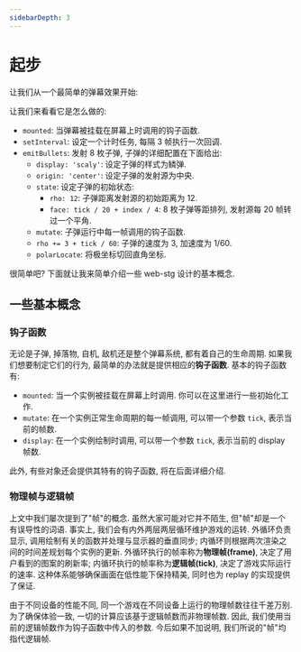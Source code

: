 ```yaml
---
sidebarDepth: 3
---
```


# 起步

让我们从一个最简单的弹幕效果开始:

<stg-demo src="demo-2" :height="480" :width="320" auto-run/>

让我们来看看它是怎么做的:

- `mounted`: 当弹幕被挂载在屏幕上时调用的钩子函数. 
- `setInterval`: 设定一个计时任务, 每隔 3 帧执行一次回调.
- `emitBullets`: 发射 8 枚子弹, 子弹的详细配置在下面给出:
  - `display: 'scaly'`: 设定子弹的样式为鳞弹.
  - `origin: 'center'`: 设定子弹的发射源为中央.
  - `state`: 设定子弹的初始状态:
    - `rho: 12`: 子弹距离发射源的初始距离为 12.
    - `face: tick / 20 + index / 4`: 8 枚子弹等距排列, 发射源每 20 帧转过一个平角.
  - `mutate`: 子弹运行中每一帧调用的钩子函数.
  - `rho += 3 + tick / 60`: 子弹的速度为 3, 加速度为 1/60.
  - `polarLocate`: 将极坐标切回直角坐标.

很简单吧? 下面就让我来简单介绍一些 web-stg 设计的基本概念.

## 一些基本概念

### 钩子函数

无论是子弹, 掉落物, 自机, 敌机还是整个弹幕系统, 都有着自己的生命周期. 如果我们想要制定它们的行为, 最简单的办法就是提供相应的**钩子函数**. 基本的钩子函数有:

- `mounted`: 当一个实例被挂载在屏幕上时调用. 你可以在这里进行一些初始化工作.
- `mutate`: 在一个实例正常生命周期的每一帧调用, 可以带一个参数 `tick`, 表示当前的帧数.
- `display`: 在一个实例绘制时调用, 可以带一个参数 `tick`, 表示当前的 display 帧数.

此外, 有些对象还会提供其特有的钩子函数, 将在后面详细介绍.

### 物理帧与逻辑帧

上文中我们屡次提到了"帧"的概念. 虽然大家可能对它并不陌生, 但"帧"却是一个有误导性的词语. 事实上, 我们会有内外两层两层循环维护游戏的运转. 外循环负责显示, 调用绘制有关的函数并处理与显示器的垂直同步; 内循环则根据两次渲染之间的时间差规划每个实例的更新. 外循环执行的帧率称为**物理帧(frame)**, 决定了用户看到的图案的刷新率; 内循环执行的帧率称为**逻辑帧(tick)**, 决定了游戏实际运行的速率. 这种体系能够确保画面在低性能下保持精美, 同时也为 replay 的实现提供了保证.

由于不同设备的性能不同, 同一个游戏在不同设备上运行的物理帧数往往千差万别. 为了确保体验一致, 一切的计算应该基于逻辑帧数而非物理帧数. 因此, 我们使用当前的逻辑帧数作为钩子函数中传入的参数. 今后如果不加说明, 我们所说的"帧"均指代逻辑帧.

